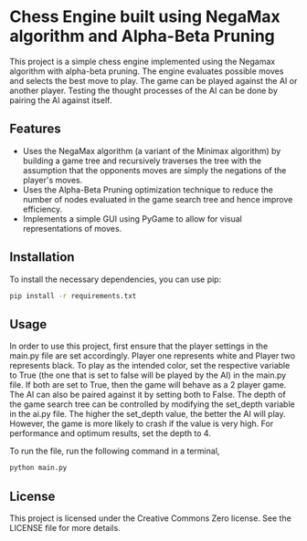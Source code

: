 # Chess Engine built using NegaMax algorithm and Alpha-Beta Pruning

This project is a simple chess engine implemented using the Negamax algorithm with alpha-beta pruning. The engine evaluates possible moves and selects the best move to play. The game can be played against the AI or another player. Testing the thought processes of the AI can be done by pairing the AI against itself.

## Features

- Uses the NegaMax algorithm (a variant of the Minimax algorithm) by building a game tree and recursively traverses the tree with the assumption that the opponents moves are simply the negations of the player's moves.
- Uses the Alpha-Beta Pruning optimization technique to reduce the number of nodes evaluated in the game search tree and hence improve efficiency.
- Implements a simple GUI using PyGame to allow for visual representations of moves.

## Installation

To install the necessary dependencies, you can use pip:

```bash
pip install -r requirements.txt

```

## Usage

In order to use this project, first ensure that the player settings in the main.py file are set accordingly. Player one represents white and Player two represents black. To play as the intended color, set the respective variable to True (the one that is set to false will be played by the AI) in the main.py file. If both are set to True, then the game will behave as a 2 player game. The AI can also be paired against it by setting both to False. The depth of the game search tree can be controlled by modifying the set_depth variable in the ai.py file. The higher the set_depth value, the better the AI will play. However, the game is more likely to crash if the value is very high. For performance and optimum results, set the depth to 4.

To run the file, run the following command in a terminal,

```bash
python main.py

```

## License

This project is licensed under the Creative Commons Zero license. See the LICENSE file for more details.
